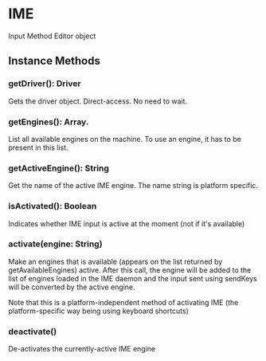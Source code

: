 # IME

Input Method Editor object

## Instance Methods

### getDriver(): Driver

Gets the driver object.
Direct-access. No need to wait.

### getEngines(): Array.<String>

List all available engines on the machine. To use an engine, it has to be present in this list.

### getActiveEngine(): String

Get the name of the active IME engine. The name string is platform specific.

### isActivated(): Boolean

Indicates whether IME input is active at the moment (not if it's available)

### activate(engine: String)

Make an engines that is available (appears on the list returned by
getAvailableEngines) active. After this call, the engine will be
added to the list of engines loaded in the IME daemon and the input
sent using sendKeys will be converted by the active engine.

Note that this is a platform-independent method of activating IME
(the platform-specific way being using keyboard shortcuts)

### deactivate()

De-activates the currently-active IME engine
